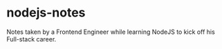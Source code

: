# nodejs-notes
Notes taken by a Frontend Engineer while learning NodeJS to kick off his Full-stack career.
